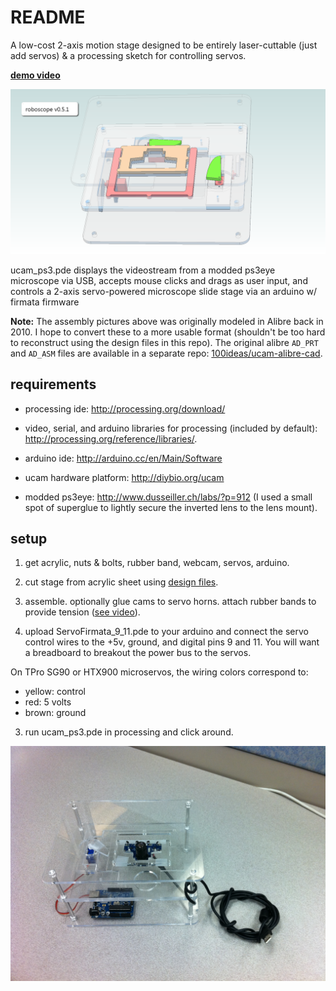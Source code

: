 README
======

A low-cost 2-axis motion stage designed to be entirely laser-cuttable (just add servos) & a processing sketch for controlling servos.

**[demo video](https://vimeo.com/11139943)**

![](https://raw.githubusercontent.com/100ideas/ucam/master/Design_Files/ucam_v0_5_1-alibre-cad-render.png)

ucam_ps3.pde displays the videostream from a modded ps3eye microscope via USB, accepts mouse clicks and drags as user input, and controls a 2-axis servo-powered microscope slide stage via an arduino w/ firmata firmware

**Note:** The assembly pictures above was originally modeled in Alibre back in 2010. I hope to convert these to a more usable format (shouldn't be too hard to reconstruct using the design files in this repo). The original alibre `AD_PRT` and `AD_ASM` files are available in a separate repo: [100ideas/ucam-alibre-cad](https://github.com/100ideas/ucam-alibre-cad).

requirements
------------

- processing ide: <http://processing.org/download/>

- video, serial, and arduino libraries for processing (included by default): <http://processing.org/reference/libraries/>.

- arduino ide: <http://arduino.cc/en/Main/Software>

- ucam hardware platform: <http://diybio.org/ucam>

- modded ps3eye: <http://www.dusseiller.ch/labs/?p=912> (I used a small spot of superglue to lightly secure the inverted lens to the lens mount).

setup
-----

1. get acrylic, nuts & bolts, rubber band, webcam, servos, arduino.

2. cut stage from acrylic sheet using [design files](https://github.com/100ideas/ucam/tree/master/Design_Files).

4. assemble. optionally glue cams to servo horns. attach rubber bands to provide tension ([see video](https://vimeo.com/11139943)).

3. upload ServoFirmata_9_11.pde to your arduino and connect the servo control wires to the +5v, ground, and digital pins 9 and 11. You will want a breadboard to breakout the power bus to the servos.

  On TPro SG90 or HTX900 microservos, the wiring colors correspond to: 
  - yellow: control
  - red: 5 volts
  - brown: ground

3. run ucam_ps3.pde in processing and click around.

![](https://raw.githubusercontent.com/100ideas/ucam/master/Design_Files/ucam_v0_5_1-lasercut.jpg)
